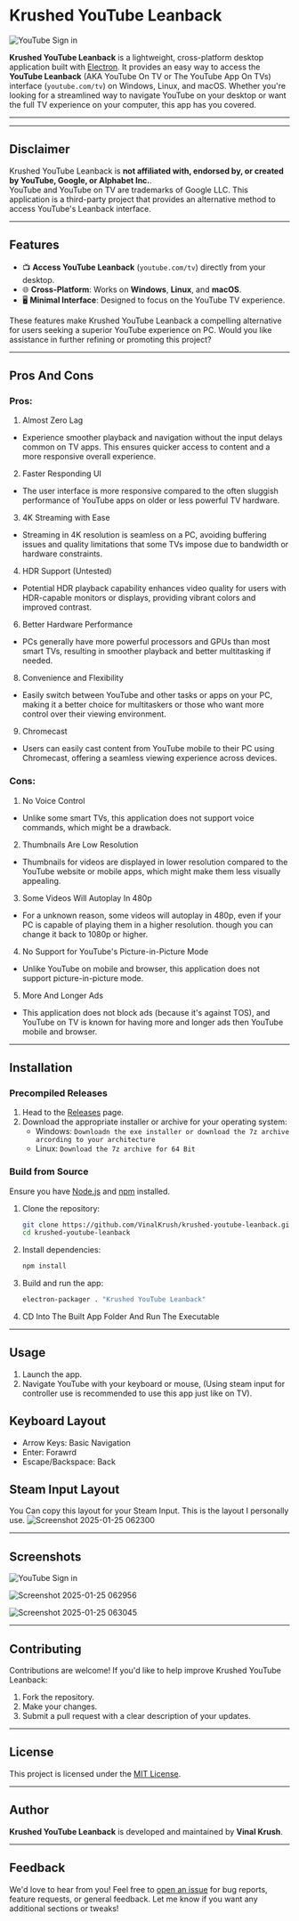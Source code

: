 # Krushed YouTube Leanback

![YouTube Sign in](https://github.com/user-attachments/assets/de7c4746-bcb5-466c-b22d-bb018350eaf8)

**Krushed YouTube Leanback** is a lightweight, cross-platform desktop application built with [Electron](https://www.electronjs.org/). It provides an easy way to access the **YouTube Leanback** (AKA YouTube On TV or The YouTube App On TVs) interface (`youtube.com/tv`) on Windows, Linux, and macOS. Whether you're looking for a streamlined way to navigate YouTube on your desktop or want the full TV experience on your computer, this app has you covered.

---

---

## Disclaimer

Krushed YouTube Leanback is **not affiliated with, endorsed by, or created by YouTube, Google, or Alphabet Inc.**.  
YouTube and YouTube on TV are trademarks of Google LLC. This application is a third-party project that provides an alternative method to access YouTube's Leanback interface.

---

## Features

- 📺 **Access YouTube Leanback** (`youtube.com/tv`) directly from your desktop.
- 🌐 **Cross-Platform**: Works on **Windows**, **Linux**, and **macOS**.
- 🖥️ **Minimal Interface**: Designed to focus on the YouTube TV experience.

These features make Krushed YouTube Leanback a compelling alternative for users seeking a superior YouTube experience on PC. Would you like assistance in further refining or promoting this project?

---

## Pros And Cons

### Pros:

1. Almost Zero Lag

- Experience smoother playback and navigation without the input delays common on TV apps. This ensures quicker access to content and a more responsive overall experience.

2. Faster Responding UI

- The user interface is more responsive compared to the often sluggish performance of YouTube apps on older or less powerful TV hardware.

3. 4K Streaming with Ease

- Streaming in 4K resolution is seamless on a PC, avoiding buffering issues and quality limitations that some TVs impose due to bandwidth or hardware constraints.

4. HDR Support (Untested)

- Potential HDR playback capability enhances video quality for users with HDR-capable monitors or displays, providing vibrant colors and improved contrast.

6. Better Hardware Performance

- PCs generally have more powerful processors and GPUs than most smart TVs, resulting in smoother playback and better multitasking if needed.

8. Convenience and Flexibility

- Easily switch between YouTube and other tasks or apps on your PC, making it a better choice for multitaskers or those who want more control over their viewing environment.

9.  Chromecast

- Users can easily cast content from YouTube mobile to their PC using Chromecast, offering a seamless viewing experience across devices.

### Cons:

1. No Voice Control

- Unlike some smart TVs, this application does not support voice commands, which might be a drawback.

2. Thumbnails Are Low Resolution

- Thumbnails for videos are displayed in lower resolution compared to the YouTube website or mobile apps, which might make them less visually appealing.

3. Some Videos Will Autoplay In 480p

- For a unknown reason, some videos will autoplay in 480p, even if your PC is capable of playing them in a higher resolution. though you can change it back to 1080p or higher.

4. No Support for YouTube's Picture-in-Picture Mode

- Unlike YouTube on mobile and browser, this application does not support picture-in-picture mode.

5. More And Longer Ads

- This application does not block ads (because it's against TOS), and YouTube on TV is known for having more and longer ads then YouTube mobile and browser.

---

## Installation

### Precompiled Releases

1. Head to the [Releases](https://github.com/VinalKrush/krushed-youtube-leanback/releases) page.
2. Download the appropriate installer or archive for your operating system:
   - Windows:
     `Downloadn the exe installer or download the 7z archive arcording to your architecture`
   - Linux:
     `Download the 7z archive for 64 Bit`

### Build from Source

Ensure you have [Node.js](https://nodejs.org/) and [npm](https://www.npmjs.com/) installed.

1. Clone the repository:
   ```bash
   git clone https://github.com/VinalKrush/krushed-youtube-leanback.git
   cd krushed-youtube-leanback
   ```
2. Install dependencies:
   ```bash
   npm install
   ```
3. Build and run the app:
   ```bash
   electron-packager . "Krushed YouTube Leanback"
   ```
4. CD Into The Built App Folder And Run The Executable

---

## Usage

1. Launch the app.
2. Navigate YouTube with your keyboard or mouse, (Using steam input for controller use is recommended to use this app just like on TV).

## Keyboard Layout

- Arrow Keys: Basic Navigation
- Enter: Forawrd
- Escape/Backspace: Back

## Steam Input Layout

You Can copy this layout for your Steam Input. This is the layout I personally use.
![Screenshot 2025-01-25 062300](https://github.com/user-attachments/assets/8d18997f-0899-44df-bdf2-0fefff0399dd)

---

## Screenshots

![YouTube Sign in](https://github.com/user-attachments/assets/de7c4746-bcb5-466c-b22d-bb018350eaf8)

![Screenshot 2025-01-25 062956](https://github.com/user-attachments/assets/4d3e3862-55b8-4cd0-a8c0-8e18afb38be4)

![Screenshot 2025-01-25 063045](https://github.com/user-attachments/assets/d26bdb7f-6ce7-4bd5-8a30-6181c14332fe)

---

## Contributing

Contributions are welcome! If you'd like to help improve Krushed YouTube Leanback:

1. Fork the repository.
2. Make your changes.
3. Submit a pull request with a clear description of your updates.

---

## License

This project is licensed under the [MIT License](LICENSE).

---

## Author

**Krushed YouTube Leanback** is developed and maintained by **Vinal Krush**.

---

## Feedback

We'd love to hear from you! Feel free to [open an issue](https://github.com/VinalKrush/krushed-youtube-leanback/issues) for bug reports, feature requests, or general feedback.
Let me know if you want any additional sections or tweaks!
